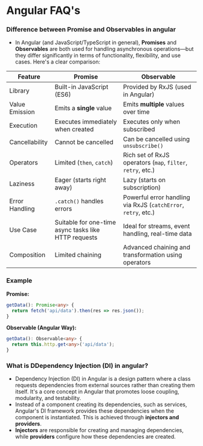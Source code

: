 # Angular FAQ's

### **Difference between Promise and Observables in angular**

- In Angular (and JavaScript/TypeScript in general), **Promises** and **Observables** are both used for handling asynchronous operations—but they differ significantly in terms of functionality, flexibility, and use cases. Here's a clear comparison:

| Feature | **Promise** | **Observable** |
|--------|-------------|----------------|
| Library | Built-in JavaScript (ES6) | Provided by RxJS (used in Angular) |
| Value Emission | Emits a **single** value | Emits **multiple** values over time |
| Execution | Executes immediately when created | Executes only when subscribed |
| Cancellability | Cannot be cancelled | Can be cancelled using `unsubscribe()` |
| Operators | Limited (`then`, `catch`) | Rich set of RxJS operators (`map`, `filter`, `retry`, etc.) |
| Laziness | Eager (starts right away) | Lazy (starts on subscription) |
| Error Handling | `.catch()` handles errors | Powerful error handling via RxJS (`catchError`, `retry`, etc.) |
| Use Case | Suitable for one-time async tasks like HTTP requests | Ideal for streams, event handling, real-time data |
| Composition | Limited chaining | Advanced chaining and transformation using operators |

### Example

**Promise:**
```typescript
getData(): Promise<any> {
  return fetch('api/data').then(res => res.json());
}
```

**Observable (Angular Way):**
```typescript
getData(): Observable<any> {
  return this.http.get<any>('api/data');
}
```

### **What is DDependency Injection (DI) in angular?**
- Dependency Injection (DI) in Angular is a design pattern where a class requests dependencies from external sources rather than creating them itself. It's a core concept in Angular that promotes loose coupling, modularity, and testability. 
- Instead of a component creating its dependencies, such as services, Angular's DI framework provides these dependencies when the component is instantiated. This is achieved through **injectors and providers**. 
- **Injectors** are responsible for creating and managing dependencies, while **providers** configure how these dependencies are created. 